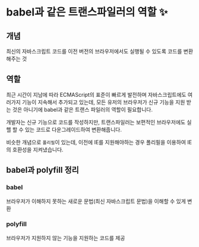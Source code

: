 # babel과 같은 트랜스파일러의 역할 ✨

## 개념

최신의 자바스크립트 코드를 이전 버전의 브라우저에서도 실행될 수 있도록 코드를 변환해주는 것

## 역할

최근 시간이 지남에 따라 ECMAScript의 표준이 빠르게 발전하며 자바스크립트에도 여러가지 기능이 지속해서 추가되고 있는데, 모든 유저의 브라우저가 신규 기능을 지원 받는 것은 아니기에 babel과 같은 트랜스 파일러의 역할이 필요합니다.

개발자는 신규 기능으로 코드를 작성하지만, 트랜스파일러는 보편적인 브라우저에도 실핼 할 수 있는 코드로 다운그레이드하여 변환해줍니다.

비슷한 개념으로 `폴리필`이 있는데, 이전에 IE를 지원해야하는 경우 폴리필을 이용하여 IE의 호환성을 지켜냈습니다.

## babel과 polyfill 정리

### babel

브라우저가 이해하지 못하는 새로운 문법(최신 자바스크립트 문법)을 이해할 수 있게 변환

### polyfill

브라우저가 지원하지 않는 기능을 지원하는 코드를 제공
